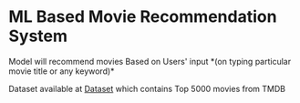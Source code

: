 <h1>ML Based Movie Recommendation System</h1>
Model will recommend movies Based on Users' input *(on typing particular movie title or any keyword)*


Dataset available at [Dataset](https://www.kaggle.com/datasets/tmdb/tmdb-movie-metadata) which contains Top 5000 movies from TMDB
